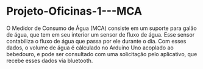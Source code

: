 # Projeto-Oficinas-1---MCA
O Medidor de Consumo de Água (MCA) consiste em um suporte para galão de água, que tem em seu interior um sensor de fluxo de água. Esse sensor 
contabiliza o fluxo de água que passa por ele durante o dia. Com esses dados, o volume de água é cálculado no Arduino Uno acoplado ao bebedouro,
e pode ser consultado com uma solicitação pelo aplicativo, que recebe esses dados via bluetooth.
